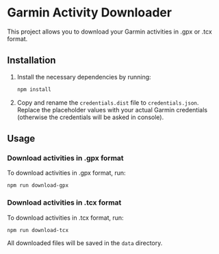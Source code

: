 # Garmin Activity Downloader

This project allows you to download your Garmin activities in .gpx or .tcx format.

## Installation

1. Install the necessary dependencies by running:
    ```sh
    npm install
    ```
2. Copy and rename the `credentials.dist` file to `credentials.json`. Replace the placeholder values with your actual Garmin credentials (otherwise the credentials will be asked in console).

## Usage

### Download activities in .gpx format
To download activities in .gpx format, run:
```
npm run download-gpx
```

### Download activities in .tcx format
To download activities in .tcx format, run:
```
npm run download-tcx
```

All downloaded files will be saved in the `data` directory.